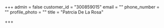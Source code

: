 +++
admin = false
customer_id = "300859015"
email = ""
phone_number = ""
profile_photo = ""
title = "Patrcia De La Rosa"

+++

